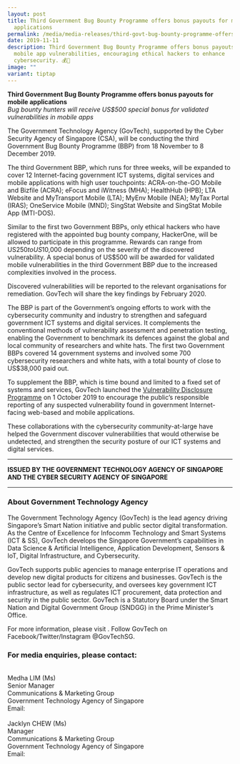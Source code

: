 ```yaml
---
layout: post
title: Third Government Bug Bounty Programme offers bonus payouts for mobile
  applications
permalink: /media/media-releases/third-govt-bug-bounty-programme-offers-bonus-payouts-for-mobile-applications/
date: 2019-11-11
description: Third Government Bug Bounty Programme offers bonus payouts for
  mobile app vulnerabilities, encouraging ethical hackers to enhance
  cybersecurity. 💰📱
image: ""
variant: tiptap
---
```

**Third Government Bug Bounty Programme offers bonus payouts for mobile applications**<br>
*Bug bounty hunters will receive US$500 special bonus for validated vulnerabilities in mobile apps*

The Government Technology Agency (GovTech), supported by the Cyber Security Agency of Singapore (CSA), will be conducting the third Government Bug Bounty Programme (BBP) from 18 November to 8 December 2019.

The third Government BBP, which runs for three weeks, will be expanded to cover 12 Internet-facing government ICT systems, digital services and mobile applications with high user touchpoints: ACRA-on-the-GO Mobile and Bizfile (ACRA); eFocus and iWitness (MHA); HealthHub (HPB); LTA Website and MyTransport Mobile (LTA); MyEnv Mobile (NEA); MyTax Portal (IRAS); OneService Mobile (MND); SingStat Website and SingStat Mobile App (MTI-DOS).

Similar to the first two Government BBPs, only ethical hackers who have registered with the appointed bug bounty company, HackerOne, will be allowed to participate in this programme. Rewards can range from US$250 to US$10,000 depending on the severity of the discovered vulnerability. A special bonus of US$500 will be awarded for validated mobile vulnerabilities in the third Government BBP due to the increased complexities involved in the process.

Discovered vulnerabilities will be reported to the relevant organisations for remediation. GovTech will share the key findings by February 2020.

The BBP is part of the Government’s ongoing efforts to work with the cybersecurity community and industry to strengthen and safeguard government ICT systems and digital services. It complements the conventional methods of vulnerability assessment and penetration testing, enabling the Government to benchmark its defences against the global and local community of researchers and white hats. The first two Government BBPs covered 14 government systems and involved some 700 cybersecurity researchers and white hats, with a total bounty of close to US$38,000 paid out. 

To supplement the BBP, which is time bound and limited to a fixed set of systems and services, GovTech launched the [Vulnerability Disclosure Programme](https://www.tech.gov.sg/report_vulnerability) on 1 October 2019 to encourage the public’s responsible reporting of any suspected vulnerability found in government Internet-facing web-based and mobile applications.

These collaborations with the cybersecurity community-at-large have helped the Government discover vulnerabilities that would otherwise be undetected, and strengthen the security posture of our ICT systems and digital services.

---

**ISSUED BY THE GOVERNMENT TECHNOLOGY AGENCY OF SINGAPORE AND THE CYBER SECURITY AGENCY OF SINGAPORE**

---

### **About Government Technology Agency**
The Government Technology Agency (GovTech) is the lead agency driving Singapore’s Smart Nation initiative and public sector digital transformation. As the Centre of Excellence for Infocomm Technology and Smart Systems (ICT &amp; SS), GovTech develops the Singapore Government’s capabilities in Data Science &amp; Artificial Intelligence, Application Development, Sensors &amp; IoT, Digital Infrastructure, and Cybersecurity.  

GovTech supports public agencies to manage enterprise IT operations and develop new digital products for citizens and businesses. GovTech is the public sector lead for cybersecurity, and oversees key government ICT infrastructure, as well as regulates ICT procurement, data protection and security in the public sector.  GovTech is a Statutory Board under the Smart Nation and Digital Government Group (SNDGG) in the Prime Minister’s Office. 

For more information, please visit . Follow GovTech on Facebook/Twitter/Instagram @GovTechSG.


### **For media enquiries, please contact:**
<br>Medha LIM (Ms)
<br>Senior Manager
<br>Communications &amp; Marketing Group
<br>Government Technology Agency of Singapore
<br>Email: 
<br>
<br>Jacklyn CHEW (Ms)
<br>Manager
<br>Communications &amp; Marketing Group
<br>Government Technology Agency of Singapore
<br>Email: